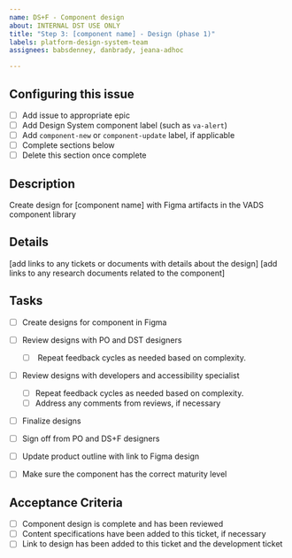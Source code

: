 ```yaml
---
name: DS+F - Component design
about: INTERNAL DST USE ONLY
title: "Step 3: [component name] - Design (phase 1)"
labels: platform-design-system-team
assignees: babsdenney, danbrady, jeana-adhoc

---
```


## Configuring this issue
- [ ] Add issue to appropriate epic
- [ ] Add Design System component label (such as `va-alert`)
- [ ] Add `component-new` or `component-update` label, if applicable
- [ ] Complete sections below
- [ ] Delete this section once complete

## Description
Create design for [component name] with Figma artifacts in the VADS component library

## Details
[add links to any tickets or documents with details about the design]
[add links to any research documents related to the component]

## Tasks
- [ ] Create designs for component in Figma
- [ ] Review designs with PO and DST designers
    - [ ]  Repeat feedback cycles as needed based on complexity.
 - [ ] Review designs with developers and accessibility specialist
     - [ ]  Repeat feedback cycles as needed based on complexity.
     - [ ] Address any comments from reviews, if necessary
- [ ] Finalize designs 
- [ ] Sign off from PO and DS+F designers
- [ ] Update product outline with link to Figma design
- [ ] Make sure the component has the correct maturity level


## Acceptance Criteria
- [ ] Component design is complete and has been reviewed
- [ ] Content specifications have been added to this ticket, if necessary
- [ ] Link to design has been added to this ticket and the development ticket

